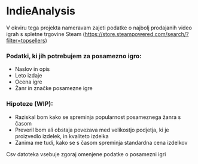 # IndieAnalysis

V okviru tega projekta nameravam zajeti podatke o najbolj prodajanih video igrah s spletne trgovine Steam (https://store.steampowered.com/search/?filter=topsellers)

### Podatki, ki jih potrebujem za posamezno igro:
- Naslov in opis
- Leto izdaje
- Ocena igre
- Žanr in značke posamezne igre

### Hipoteze (WIP):
- Raziskal bom kako se spreminja popularnost posameznega žanra s časom
- Preveril bom ali obstaja povezava med velikostjo podjetja, ki je proizvedlo izdelek, in kvaliteto izdelka
- Zanima me tudi, kako se s časom spreminja standardna cena izdelkov

Csv datoteka vsebuje zgoraj omenjene podatke o posamezni igri
